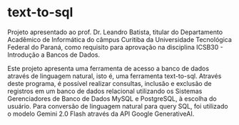 # text-to-sql

Projeto apresentado ao prof. Dr. Leandro Batista, titular do Departamento Acadêmico de Informática do câmpus Curitiba da Universidade Tecnológica Federal do Paraná, como requisito para aprovação na disciplina ICSB30 - Introdução a Bancos de Dados.

Este projeto apresenta uma ferramenta de acesso a banco de dados através de linguagem natural, isto é, uma ferramenta text-to-sql. Através deste programa, é possível realizar consultas, inclusão e exclusão de registros em um banco de dados relacional utilizando os Sistemas Gerenciadores de Banco de Dados MySQL e PostgreSQL, à escolha do usuário. 
Para conversão de linguagem natural para query SQL, foi utilizado o modelo Gemini 2.0 Flash através da API Google GenerativeAI.
